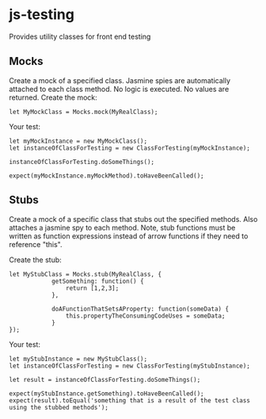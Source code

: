 # js-testing
Provides utility classes for front end testing

## Mocks
Create a mock of a specified class.  Jasmine spies are automatically attached to each class method. No logic is executed. No values are returned.
Create the mock:
~~~~
let MyMockClass = Mocks.mock(MyRealClass);
~~~~

Your test:
~~~~
let myMockInstance = new MyMockClass();
let instanceOfClassForTesting = new ClassForTesting(myMockInstance);

instanceOfClassForTesting.doSomeThings();

expect(myMockInstance.myMockMethod).toHaveBeenCalled();
~~~~


## Stubs
Create a mock of a specific class that stubs out the specified methods.  Also attaches a jasmine spy to each method.
Note, stub functions must be written as function expressions instead of arrow functions if they need to reference "this".

Create the stub:
~~~~
let MyStubClass = Mocks.stub(MyRealClass, {
			getSomething: function() {
				return [1,2,3];
			},

			doAFunctionThatSetsAProperty: function(someData) {
				this.propertyTheConsumingCodeUses = someData;
			}
});
~~~~

Your test:
~~~~
let myStubInstance = new MyStubClass();
let instanceOfClassForTesting = new ClassForTesting(myStubInstance);

let result = instanceOfClassForTesting.doSomeThings();

expect(myStubInstance.getSomething).toHaveBeenCalled();
expect(result).toEqual('something that is a result of the test class using the stubbed methods');
~~~~
